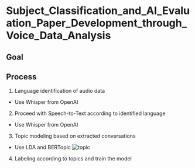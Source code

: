 # Subject_Classification_and_AI_Evaluation_Paper_Development_through_Voice_Data_Analysis

## Goal

## Process
1. Language identification of audio data
- Use Whisper from OpenAI
  
2. Proceed with Speech-to-Text according to identified language
- Use Whisper from OpenAI

3. Topic modeling based on extracted conversations
- Use LDA and BERTopic
![topic](https://github.com/kimchaeri/Subject_Classification_and_AI_Evaluation_Paper_Development_through_Voice_Data_Analysis/assets/74261590/95d32170-27b8-464c-8859-39d0e16695f1)

4. Labeling according to topics and train the model





